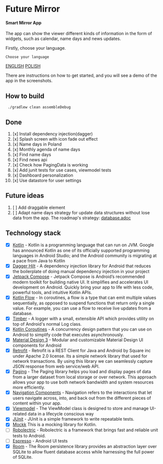 # Future Mirror

#### Smart Mirror App

The app can show the viewer different kinds of information in the form of widgets, such as calendar, name days and news updates.

Firstly, choose your language.

`Choose your language`

[ENGLISH](https://github.com/susnil/FutureMirror/blob/master/doc/README.en.md) 
[POLISH](https://github.com/susnil/FutureMirror/blob/master/doc/README.pl.md) 

There are instructions on how to get started, and you will see a demo of the app in the screenshots.

## How to build

` ./gradlew clean assembleDebug`

## Done

1. [x] Install dependency injection(dagger)
2. [x] Splash screen with icon fade out effect
3. [x] Name days in Poland
4. [x] Monthly agenda of name days
5. [x] Find name days
6. [x] Find news api
7. [x] Check how PagingData is working
8. [x] Add junit tests for use cases, viewmodel tests
9. [x] Dashboard personalization
10. [x] Use datastore for user settings

## Future ideas
1. [ ] Add draggable element
2. [ ] Adapt name days strategy for update data structures without lose data from the app. The roadmap's strategy: [database.adoc](https://github.com/susnil/FutureMirror/blob/master/adr/database.adoc)

## Technology stack

- [x] [Kotlin](https://developer.android.com/kotlin) - Kotlin is a programming language that can run
  on JVM. Google has announced Kotlin as one of its officially supported programming languages in
  Android Studio; and the Android community is migrating at a pace from Java to Kotlin
- [x] [Dagger Hilt](https://developer.android.com/training/dependency-injection/hilt-android) - A
  dependency injection library for Android that reduces the boilerplate of doing manual dependency
  injection in your project
- [x] [Jetpack Compose](https://developer.android.com/develop/ui/compose) - Jetpack Compose is
  Android’s recommended modern toolkit for building native UI. It simplifies and accelerates UI
  development on Android. Quickly bring your app to life with less code, powerful tools, and
  intuitive Kotlin APIs.
- [x] [Kotlin Flow](https://developer.android.com/kotlin/flow) - In coroutines, a flow is a type
  that can emit multiple values sequentially, as opposed to suspend functions that return only a
  single value. For example, you can use a flow to receive live updates from a database.
- [x] [Timber](https://github.com/JakeWharton/timber) - A logger with a small, extensible API which
  provides utility on top of Android's normal Log class.
- [x] [Kotlin Coroutines](https://developer.android.com/kotlin/coroutines) - A concurrency design
  pattern that you can use on Android to simplify code that executes asynchronously.
- [x] [Material Design 3](https://m3.material.io/develop/android/mdc-android) - Modular and
  customizable Material Design UI components for Android
- [x] [Retrofit](https://square.github.io/retrofit/) - Retrofit is a REST Client for Java and
  Android by Square inc under Apache 2.0 license. Its a simple network library that used for network
  transactions. By using this library we can seamlessly capture JSON response from web service/web
  API.
- [x] [Paging](https://developer.android.com/topic/libraries/architecture/paging/v3-overview) - The
  Paging library helps you load and display pages of data from a larger dataset from local storage
  or over network. This approach allows your app to use both network bandwidth and system resources
  more efficiently.
- [x] [Navigation Components](https://developer.android.com/guide/navigation) - Navigation refers to
  the interactions that let users navigate across, into, and back out from the different pieces of
  content within your app.
- [x] [Viewmodel](https://developer.android.com/topic/libraries/architecture/viewmodel) - The
  ViewModel class is designed to store and manage UI-related data in a lifecycle conscious way
- [x] [JUnit](https://junit.org/junit4/) - JUnit is a simple framework to write repeatable tests.
- [x] [Mockk](https://mockk.io/) This is a mocking library for Kotlin.
- [ ] [Robolectric](http://robolectric.org/) - Robolectric is a framework that brings fast and
  reliable unit tests to Android.
- [ ] [Espresso](https://developer.android.com/training/testing/espresso/) - Android UI tests
- [x] [Room](https://developer.android.com/training/data-storage/room) - The Room persistence
  library provides an abstraction layer over SQLite to allow fluent database access while harnessing
  the full power of SQLite.
